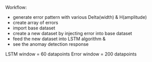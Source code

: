 Workflow:

* generate error pattern with various Delta(width) & H(amplitude)
* create array of errors
* import base dataset
* create a new dataset by injecting error into base dataset
* feed the new dataset into LSTM algorithm & 
* see the anomay detection response

LSTM window = 60 datapoints
Error window = 200 datapoints